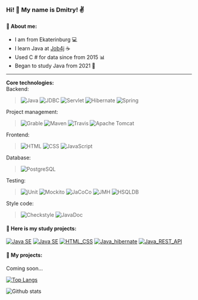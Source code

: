 ### Hi! 👋 My name is Dmitry! :v:
#### :memo: About me:
* I am from Ekaterinburg :computer:
* I learn Java at [Job4j](https://job4j.ru/) :coffee:
* Used C # for data since from 2015 :bar_chart:
* Began to study Java from 2021 :calendar:

-----------
<b>Core technologies:</b>  
Backend:
>![Java](https://img.shields.io/badge/Java-orange)
>![JDBC](https://img.shields.io/badge/JDBC-yellow)
>![Servlet](https://img.shields.io/badge/Servlet-5886af)
>![Hibernate](https://img.shields.io/badge/Hibernate-eac77d)
>![Spring](https://img.shields.io/badge/Spring-d0f0c0)

Project management:
>![Grable](https://img.shields.io/badge/Grable-00BFFF)
>![Maven](https://img.shields.io/badge/Maven-red)
>![Travis](https://img.shields.io/badge/TravisCI-succes)
>![Apache Tomcat](https://img.shields.io/badge/ApacheTomcat-e5ab09)

Frontend:
>![HTML](https://img.shields.io/badge/HTML-d02a2a)
>![CSS](https://img.shields.io/badge/CSS-indigo)
>![JavaScript](https://img.shields.io/badge/JavaScript-gold)

Database:
>![PostgreSQL](https://img.shields.io/badge/PostgreSQL-blue)

Testing:
>![jUnit](https://img.shields.io/badge/jUnit-6b8e23)
>![Mockito](https://img.shields.io/badge/Mockito-fc0)
>![JaCoCo](https://img.shields.io/badge/JaCoCo-red)
>![JMH](https://img.shields.io/badge/JMH-00bfff)
>![HSQLDB](https://img.shields.io/badge/HSQLDB-264b77)

Style code:
>![Сheckstyle](https://img.shields.io/badge/Сheckstyle-708090 )
>![JavaDoc](https://img.shields.io/badge/JavaDoc-f0f8ff )

#### :file_folder: Here is my study projects:
[![Java SE](https://github-readme-stats.vercel.app/api/pin/?username=DDobrovolskiy&repo=job4j)](https://github.com/DDobrovolskiy/job4j)
[![Java SE](https://github-readme-stats.vercel.app/api/pin/?username=DDobrovolskiy&repo=job4j_questions)](https://github.com/DDobrovolskiy/job4j_questions)
[![HTML_CSS](https://github-readme-stats.vercel.app/api/pin/?username=DDobrovolskiy&repo=html_cource)](https://github.com/DDobrovolskiy/html_cource)
[![Java_hibernate](https://github-readme-stats.vercel.app/api/pin/?username=DDobrovolskiy&repo=job4j_cars_marketplace)](https://github.com/DDobrovolskiy/job4j_cars_marketplace)
[![Java_REST_API](https://github-readme-stats.vercel.app/api/pin/?username=DDobrovolskiy&repo=job4j_rest)](https://github.com/DDobrovolskiy/job4j_rest)

#### :file_folder:  My projects:
Coming soon...

[![Top Langs](https://github-readme-stats.vercel.app/api/top-langs/?username=DDobrovolskiy&layout=compact)](https://github.com/DDobrovolskiy/github-readme-stats)

![Github stats](https://github-readme-stats.vercel.app/api?username=DDobrovolskiy&hide=stars,prs,issues,contribs)

